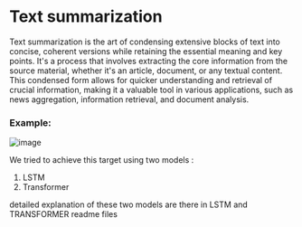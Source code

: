 #  Text summarization
Text summarization is the art of condensing extensive blocks of text into concise, coherent versions while retaining the essential meaning and key points. It's a process that involves extracting the core information from the source material, whether it's an article, document, or any textual content. This condensed form allows for quicker understanding and retrieval of crucial information, making it a valuable tool in various applications, such as news aggregation, information retrieval, and document analysis.

### Example:
![image](https://github.com/JaySamrani/MLasg-Text-Summarizer/assets/111739529/447e708a-30d4-4c4b-b9c1-00691d249342)


We tried to achieve this target using two models :
1) LSTM
2) Transformer

detailed explanation of these two models are there in LSTM and TRANSFORMER readme files
